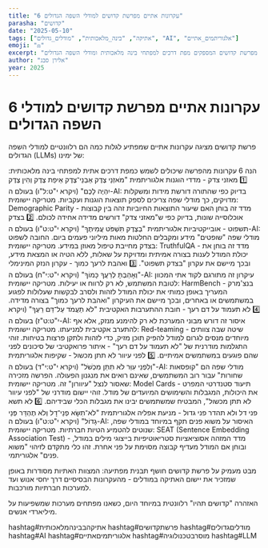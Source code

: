 ```yaml
---
title: "6 עקרונות אתיים מפרשת קדושים למודלי השפה הגדולים"
parasha: "קדושים"
date: "2025-05-10"
tags: ["אתיקה", "בינה_מלאכותית", "מודלים_גדולים", "AI", "אלגוריתמים_אתיים"]
emoji: "⚖️"
excerpt: "עקרונות אתיים מפרשת קדושים המספקים מפת דרכים למפתחי בינה מלאכותית ומודלי השפה הגדולים"
author: "אלירן סבג"
year: 2025
---
```


# 6 עקרונות אתיים מפרשת קדושים למודלי השפה הגדולים

פרשת קדושים מציגה עקרונות אתיים שמפתיע לגלות כמה הם רלוונטיים למודלי השפה הגדולים (LLMs) של ימינו:

הנה 6 עקרונות מהפרשה שיכולים לשמש כמפת דרכים אתית למפתחי בינה מלאכותית:
1️⃣ מאזני צדק - מדדי הוגנות אלגוריתמית "מֹאזְנֵי צֶדֶק אַבְנֵי־צֶדֶק אֵיפַת צֶדֶק וְהִין צֶדֶק יִהְיֶה לָכֶם" (ויקרא י"ט:ל"ו)
בעולם ה-AI: בדיוק כפי שהתורה דורשת מידות ומשקלות מדויקים, כך מודלי שפה צריכים לספק תוצאות הוגנות ועקביות.
מטריקה יישומית: Demographic Parity - מדד זה בוחן האם שיעור התוצאות החיוביות זהה בין קבוצות אוכלוסייה שונות, בדיוק כפי ש"מאזני צדק" דורשים מדידה אחידה לכולם.
2️⃣ בצדק תשפוט - אובייקטיביות אלגוריתמית "בְצֶדֶק תִּשְׁפֹּט עֲמִיתֶךָ" (ויקרא י"ט:ט"ו)
בעולם ה-AI: מודלי שפה "שופטים" מידע ומקבלים החלטות מאות מיליוני פעמים ביום. החובה לשפוט בצדק מחייבת טיפול מאוזן במידע.
מטריקה יישומית: TruthfulQA - מדד זה בוחן את יכולת המודל לענות בצורה אמיתית ומדויקת על שאלות, ללא הטיה או המצאת מידע, ובכך מיישם את עקרון "בצדק תשפוט".
3️⃣ ואהבת לרעך כמוך - עקרון הנזק המינימלי "וְאָהַבְתָּ לְרֵעֲךָ כָּמוֹךָ" (ויקרא י"ט:י"ח)
בעולם ה-AI: עיקרון זה מתורגם לקוד אתי המכוון לטובת המשתמש, לא רק לרווח או יעילות.
מטריקה יישומית: HarmBench - בנצ'מרק המעריך באופן כמותי את יכולת המודל לזהות ולסרב לבקשות שעלולות לפגוע במשתמשים או באחרים, ובכך מיישם את העיקרון "ואהבת לרעך כמוך" בצורה מדידה.
4️⃣ לא תעמוד על דם רעך - חובת ההתערבות האקטיבית "לֹא תַעֲמֹד עַל־דַּם רֵעֶךָ" (ויקרא י"ט:ט"ז)
בעולם ה-AI: איסור זה דורש מבוני המערכת לא רק להימנע מנזק, אלא אף להתערב אקטיבית למניעתו.
מטריקה יישומית: Red-teaming - שיטה שבה צוותים מיוחדים מנסים לגרום למודל להפיק תוכן מזיק, כדי לזהות ולתקן פרצות בטיחות. זוהי התגלמות מודרנית של "לא תעמוד על דם רעך" - איתור פרואקטיבי של סיכונים לפני שהם פוגעים במשתמשים אמיתיים.
5️⃣ לפני עיוור לא תתן מכשול - שקיפות אלגוריתמית "וְלִפְנֵי עִוֵּר לֹא תִתֵּן מִכְשֹׁל" (ויקרא י"ט:י"ד)
בעולם ה-AI: מודלי שפה הם "קופסאות שחורות" עבור רוב המשתמשים, שאינם רואים את מנגנון הפעולה. הפרשה מזכירה שאסור לנצל "עיוורון" זה.
מטריקה יישומית: Model Cards - תיעוד סטנדרטי המפרט את היכולות, המגבלות והשימושים המיועדים של מודל. זוהי יישום מודרני של "לפני עיוור לא תתן מכשול", המבטיח שמשתמשים יבינו את מגבלות הכלי שבידיהם.
6️⃣ לא תשא פני דל ולא תהדר פני גדול - מניעת אפליה אלגוריתמית "לֹא־תִשָּׂא פְנֵי־דָל וְלֹא תֶהְדַּר פְּנֵי גָדוֹל" (ויקרא י"ט:ט"ו)
בעולם ה-AI: האיסור על משוא פנים תקף במיוחד במודלי שפה, שנוטים להטמיע הטיות חברתיות.
מטריקה יישומית: SEAT (Sentence Embedding Association Test) - מדד המזהה אסוציאציות סטריאוטיפיות בייצוגי מילים במודל, ובוחן אם המודל מעדיף קבוצה מסוימת על פני אחרת. זהו כלי מתקדם לזיהוי "משוא פנים" אלגוריתמי.

מבט מעמיק על פרשת קדושים חושף תבנית מפתיעה: המצוות האתיות מסודרות באופן שמזכיר את יישום האתיקה במודלים - מהעקרונות הבסיסיים דרך יחסי אנוש ועד למערכות חברתיות מורכבות.

האזהרה "קדושים תהיו" רלוונטית במיוחד היום, כשאנו מפתחים מערכות שמשפיעות על מיליארדי אנשים.

hashtag#אתיקהבבינהמלאכותית hashtag#פרשתקדושים hashtag#מודליםגדולים hashtag#AI hashtag#אלגוריתמיםאתיים hashtag#מוסרבטכנולוגיה hashtag#LLM
